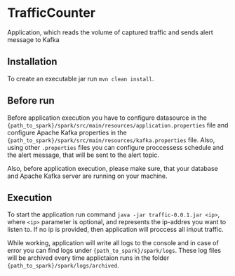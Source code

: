 # TrafficCounter
Application, which reads the volume of captured traffic and sends alert message to Kafka

## Installation
To create an executable jar run `mvn clean install`.

## Before run
Before application execution you have to configure datasource in the `{path_to_spark}/spark/src/main/resources/application.properties` file 
and configure Apache Kafka properties in the `{path_to_spark}/spark/src/main/resources/kafka.properties` file.
Also, using other `.properties` files you can configure proccessess schedule and the alert message, that 
will be sent to the alert topic.

Also, before application execution, please make sure, that your database and Apache Kafka server 
are running on your machine.

## Execution
To start the application run command `java -jar traffic-0.0.1.jar <ip>`,
where `<ip>` parameter is optional, and represents the ip-addres you want to listen to.
If no ip is provided, then application will proccess all in\out traffic.

While working, application will write all logs to the console and in case of error
you can find logs under `{path_to_spark}/spark/logs`. These log files will be archived
every time applictaion runs in the folder `{path_to_spark}/spark/logs/archived`.
